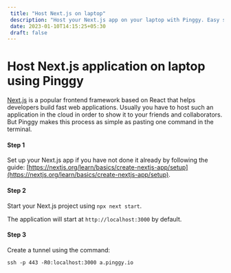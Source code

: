 ```yaml
---
 title: "Host Next.js on laptop" 
 description: "Host your Next.js app on your laptop with Pinggy. Easy setup, secure tunneling – no cloud hosting needed."
 date: 2023-01-10T14:15:25+05:30 
 draft: false 
---
```


# Host Next.js application on laptop using Pinggy

[Next.js](https://nextjs.org/) is a popular frontend framework based on React that helps developers build fast web applications. Usually you have to host such an application in the cloud in order to show it to your friends and collaborators. But Pinggy makes this process as simple as pasting one command in the terminal.

#### Step 1

Set up your Next.js app if you have not done it already by following the guide: [https://nextjs.org/learn/basics/create-nextjs-app/setup](https://nextjs.org/learn/basics/create-nextjs-app/setup).

#### Step 2

Start your Next.js project using `npx next start`.

The application will start at `http://localhost:3000` by default.

#### Step 3

Create a tunnel using the command:

```
ssh -p 443 -R0:localhost:3000 a.pinggy.io
```
